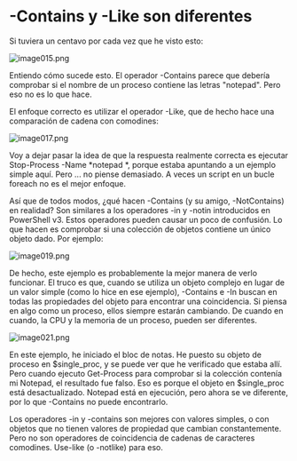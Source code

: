 # -Contains y -Like son diferentes


Si tuviera un centavo por cada vez que he visto esto:

![image015.png](images/image015.png)

Entiendo cómo sucede esto. El operador -Contains parece que debería comprobar si el nombre de un proceso contiene las letras "notepad". Pero eso no es lo que hace.

El enfoque correcto es utilizar el operador -Like, que de hecho hace una comparación de cadena con comodines:

![image017.png](images/image017.png)

Voy a dejar pasar la idea de que la respuesta realmente correcta es ejecutar Stop-Process -Name *notepad *, porque estaba apuntando a un ejemplo simple aquí. Pero ... no piense demasiado. A veces un script en un bucle foreach no es el mejor enfoque.

Así que de todos modos, ¿qué hacen -Contains (y su amigo, -NotContains) en realidad? Son similares a los operadores -in y -notin introducidos en PowerShell v3. Estos operadores pueden causar un poco de confusión. Lo que hacen es comprobar si una colección de objetos contiene un único objeto dado. Por ejemplo:

![image019.png](images/image019.png)

De hecho, este ejemplo es probablemente la mejor manera de verlo funcionar. El truco es que, cuando se utiliza un objeto complejo en lugar de un valor simple (como lo hice en ese ejemplo), -Contains e -In buscan en todas las propiedades del objeto para encontrar una coincidencia. Si piensa en algo como un proceso, ellos siempre estarán cambiando. De cuando en cuando, la CPU y la memoria de un proceso, pueden ser diferentes.

![image021.png](images/image021.png)

En este ejemplo, he iniciado el bloc de notas. He puesto su objeto de proceso en $single_proc, y se puede ver que he verificado que estaba allí. Pero cuando ejecuto Get-Process para comprobar si la colección contenía mi Notepad, el resultado fue falso. Eso es porque el objeto en $single_proc está desactualizado. Notepad está en ejecución, pero ahora se ve diferente, por lo que -Contains no puede encontrarlo.

Los operadores -in y -contains son mejores con valores simples, o con objetos que no tienen valores de propiedad que cambian constantemente. Pero no son operadores de coincidencia de cadenas de caracteres comodines. Use-like (o -notlike) para eso.
